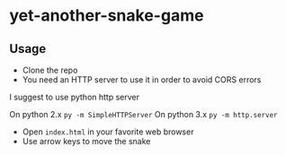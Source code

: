 # yet-another-snake-game

## Usage

* Clone the repo
* You need an HTTP server to use it in order to avoid CORS errors

I suggest to use python http server

On python 2.x
`py -m SimpleHTTPServer`
On python 3.x
`py -m http.server`

* Open `index.html` in your favorite web browser
* Use arrow keys to move the snake
